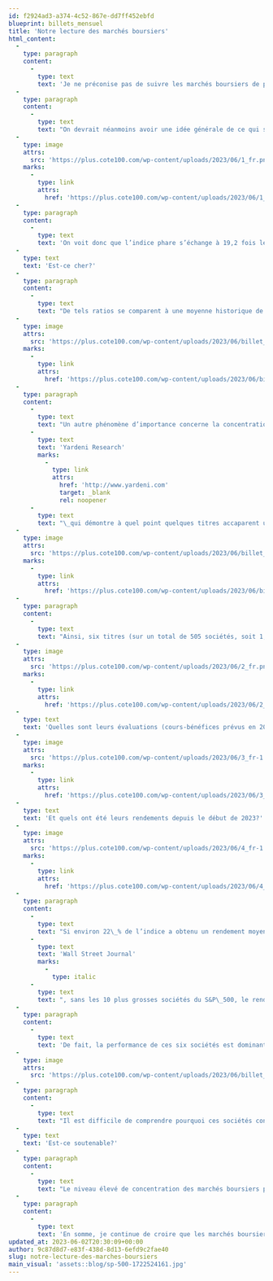 ```yaml
---
id: f2924ad3-a374-4c52-867e-dd7ff452ebfd
blueprint: billets_mensuel
title: 'Notre lecture des marchés boursiers'
html_content:
  -
    type: paragraph
    content:
      -
        type: text
        text: 'Je ne préconise pas de suivre les marchés boursiers de près. Au contraire, à suivre leur évolution au jour le jour, un investisseur perd rapidement le nord.'
  -
    type: paragraph
    content:
      -
        type: text
        text: "On devrait néanmoins avoir une idée générale de ce qui se passe sur les marchés boursiers. Il importe notamment de connaître l’évaluation du marché dans son ensemble. À cet effet, j’aime bien consulter le site de Standard & Poors à l’occasion pour me faire une tête sur l’évaluation du S&P 500. Voici ce qu’il dit présentement en fonction des bénéfices attendus en 2023 et 2024\_:"
  -
    type: image
    attrs:
      src: 'https://plus.cote100.com/wp-content/uploads/2023/06/1_fr.png'
    marks:
      -
        type: link
        attrs:
          href: 'https://plus.cote100.com/wp-content/uploads/2023/06/1_fr.png'
  -
    type: paragraph
    content:
      -
        type: text
        text: 'On voit donc que l’indice phare s’échange à 19,2 fois les bénéfices prévus de 2023 et à 17,2 fois ceux de 2024.'
  -
    type: text
    text: 'Est-ce cher?'
  -
    type: paragraph
    content:
      -
        type: text
        text: "De tels ratios se comparent à une moyenne historique de près de 16,0 fois les bénéfices prévus. On est donc sensiblement au-dessus de cette moyenne. Mais, comme nous l’avons dit à maintes reprises dans le passé, il ne faut pas regarder le ratio cours-bénéfices en termes absolus, mais relativement aux taux d’intérêt. Lorsque les taux sont élevés, comme c’était le cas au début des années 1980, il est normal que le ratio cours-bénéfices soit bas. Au contraire, lorsqu’ils sont faibles, des ratios plus élevés sont justifiés. Voici un graphique que nous avons présenté à quelques reprises dans le passé et qui fait justement la relation entre le ratio cours-bénéfices et les taux d’intérêt sur les obligations 10 ans du gouvernement des États-Unis\_:"
  -
    type: image
    attrs:
      src: 'https://plus.cote100.com/wp-content/uploads/2023/06/billet_1.png'
    marks:
      -
        type: link
        attrs:
          href: 'https://plus.cote100.com/wp-content/uploads/2023/06/billet_1.png'
  -
    type: paragraph
    content:
      -
        type: text
        text: "Un autre phénomène d’importance concerne la concentration grandissante de quelques titres technologiques dans les indices nord-américains, notamment le S&P\_500. Voici un graphique de "
      -
        type: text
        text: 'Yardeni Research'
        marks:
          -
            type: link
            attrs:
              href: 'http://www.yardeni.com'
              target: _blank
              rel: noopener
      -
        type: text
        text: "\_qui démontre à quel point quelques titres accaparent une part importante de l’indice S&P\_500\_:"
  -
    type: image
    attrs:
      src: 'https://plus.cote100.com/wp-content/uploads/2023/06/billet_2.png'
    marks:
      -
        type: link
        attrs:
          href: 'https://plus.cote100.com/wp-content/uploads/2023/06/billet_2.png'
  -
    type: paragraph
    content:
      -
        type: text
        text: "Ainsi, six titres (sur un total de 505 sociétés, soit 1,2\_% du total) accaparent 22,3 % de l’indice. Ces six titres et leur capitalisation boursière sont les suivants\_:"
  -
    type: image
    attrs:
      src: 'https://plus.cote100.com/wp-content/uploads/2023/06/2_fr.png'
    marks:
      -
        type: link
        attrs:
          href: 'https://plus.cote100.com/wp-content/uploads/2023/06/2_fr.png'
  -
    type: text
    text: 'Quelles sont leurs évaluations (cours-bénéfices prévus en 2023)?'
  -
    type: image
    attrs:
      src: 'https://plus.cote100.com/wp-content/uploads/2023/06/3_fr-1.png'
    marks:
      -
        type: link
        attrs:
          href: 'https://plus.cote100.com/wp-content/uploads/2023/06/3_fr-1.png'
  -
    type: text
    text: 'Et quels ont été leurs rendements depuis le début de 2023?'
  -
    type: image
    attrs:
      src: 'https://plus.cote100.com/wp-content/uploads/2023/06/4_fr-1.png'
    marks:
      -
        type: link
        attrs:
          href: 'https://plus.cote100.com/wp-content/uploads/2023/06/4_fr-1.png'
  -
    type: paragraph
    content:
      -
        type: text
        text: "Si environ 22\_% de l’indice a obtenu un rendement moyen de 52,6\_%, on peut conclure que ces six titres ont procuré la part du lion du rendement de 9,1\_% enregistré par le S&P\_500 depuis le début de 2023. Selon un article récent du "
      -
        type: text
        text: 'Wall Street Journal'
        marks:
          -
            type: italic
      -
        type: text
        text: ", sans les 10 plus grosses sociétés du S&P\_500, le rendement de l’indice serait négatif depuis le début de 2023."
  -
    type: paragraph
    content:
      -
        type: text
        text: 'De fait, la performance de ces six sociétés est dominante depuis une dizaine d’années. Toujours selon Yardeni Research, voici la performance des six titres cités plus haut depuis 2013 comparativement à celle du S&P 500 excluant ces six sociétés :'
  -
    type: image
    attrs:
      src: 'https://plus.cote100.com/wp-content/uploads/2023/06/billet_3.png'
  -
    type: paragraph
    content:
      -
        type: text
        text: "Il est difficile de comprendre pourquoi ces sociétés continuent de dominer la performance boursière des indices depuis si longtemps. Il faut admettre que ce sont des sociétés dominantes dont la performance financière est exceptionnelle. En revanche, nous croyons qu’une partie de cette domination est liée à certains biais cognitifs des investisseurs, notamment se conformer (à «\_suivre le troupeau\_») et extrapoler une surperformance récente. Il est aussi probable que la popularité grandissante des investissements indiciels contribue à la performance de ces six sociétés."
  -
    type: text
    text: 'Est-ce soutenable?'
  -
    type: paragraph
    content:
      -
        type: text
        text: "Le niveau élevé de concentration des marchés boursiers pourrait durer longtemps. Il me semble toutefois qu’on pourrait s’attendre à une performance boursière relative moins élevée de la part des méga-entreprises que sont Apple, Microsoft ou Alphabet. Par exemple, avec une capitalisation de plus de 2\_800 G$ (2,8 billions) pour Apple, comment pourrait-on extrapoler un rendement annuel composé de l’ordre de 15\_% de son titre au cours des 10 prochaines années? En effet, un tel rendement se traduirait par une capitalisation de 11,4 billions $ dans 10 ans (sans tenir compte de rachats d’actions futurs probables)."
  -
    type: paragraph
    content:
      -
        type: text
        text: 'En somme, je continue de croire que les marchés boursiers demeurent raisonnablement évalués, surtout lorsqu’on exclut une poignée de titres qui ont largement dominé les marchés depuis le début de 2023 et au cours des 10 dernières années.'
updated_at: 2023-06-02T20:30:09+00:00
author: 9c87d8d7-e83f-438d-8d13-6efd9c2fae40
slug: notre-lecture-des-marches-boursiers
main_visual: 'assets::blog/sp-500-1722524161.jpg'
---
```

